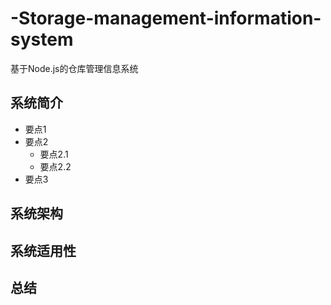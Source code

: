# -Storage-management-information-system
基于Node.js的仓库管理信息系统
## 系统简介
  - 要点1
  - 要点2
    + 要点2.1
    + 要点2.2
  - 要点3

## 系统架构

## 系统适用性

## 总结
